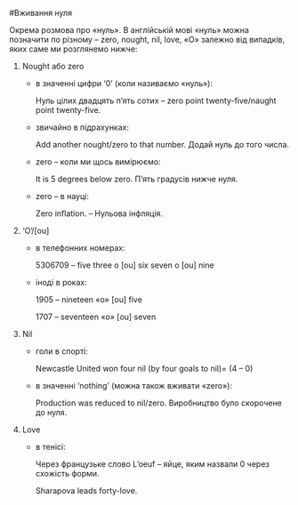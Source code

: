 #Вживання нуля

<p>Окрема розмова про «нуль». В англійській мові «нуль» можна позначити по різному – zero, nought, nil, love,  «О» залежно від випадків, яких саме ми розглянемо нижче:</p>

<ol>
<li><span class="p1">Nought або zero</span></li>
<ul>
<li><span class="p1">в значенні цифри ‘0’ (коли називаємо «нуль»)</span>:</li>
<p>Нуль цілих двадцять п’ять сотих – zero point twenty-five/naught point twenty-five.</p>
<li><span class="p1">звичайно в підрахунках</span>:</li>
<p>Add another nought/zero to that number. Додай нуль до того числа.</p>
<li><span class="p1">zero – коли ми щось вимірюємо</span>:</li>
<p>It is 5 degrees below zero. П’ять градусів нижче нуля.</p>
<li><span class="p1">zero – в науці</span>:</li>
<p>Zero inflation. – Нульова інфляція.</p>
</ul>
<li><span class="p1">‘O’/[ou]</span></li>
<ul>
<li><span class="p1">в телефонних номерах</span>:</li>
<p>5306709 – five three o [ou] six seven o [ou] nine</p>
<li><span class="p1">іноді в роках</span>:</li>
<p>1905 – nineteen «о» [ou] five</p>
<p>1707 – seventeen «о» [ou] seven</p>
</ul>
<li><span class="p1">Nil</span></li>
<ul>
<li><span class="p1">голи в спорті</span>:</li>
<p>Newcastle United won four nil (by four goals to nil)= (4 – 0)</p>
<li><span class="p1">в значенні ‘nothing’ (можна також вживати «zero»)</span>:</li>
<p>Production was reduced to nil/zero. Виробництво було скорочене до нуля.</p>
</ul>
<li><span class="p1">Love</span></li>
<ul>
<li><span class="p1">в тенісі</span>:</li>
<p>Через французьке слово L’oeuf – яйце, яким назвали 0 через схожість форми.</p>
<p>Sharapova leads forty-love.</p>
</ul>
</ol>